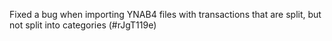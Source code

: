 Fixed a bug when importing YNAB4 files with transactions that are split, but not split into categories (#rJgT119e)
